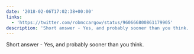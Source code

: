 ```yaml
---
date: '2018-02-06T17:02:38+00:00'
links:
  - 'https://twitter.com/robmccargow/status/960666800861179905'
description: 'Short answer - Yes, and probably sooner than you think. '
---
```

Short answer - Yes, and probably sooner than you think. 
